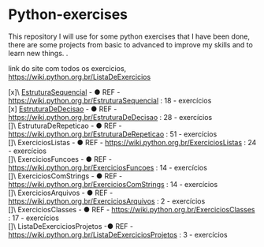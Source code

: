 # Python-exercises
This repository I will use for some python exercises that I have been done, there are some projects from basic to advanced to improve my skills and to learn new things. .

link do site com todos os exercicios,
https://wiki.python.org.br/ListaDeExercicios

[x]\ [EstruturaSequencial](https://github.com/ernbr/Python-exercises/tree/python/EstruturaSequencial)  - ● REF - https://wiki.python.org.br/EstruturaSequencial : 18 - exercícios </br>
[x] [EstruturaDeDecisao](https://github.com/ernbr/Python-exercises/tree/python/EstruturaDeDecisao)   - ● REF - https://wiki.python.org.br/EstruturaDeDecisao : 28 - exercícios </br>
[]\ EstruturaDeRepeticao   - ● REF - https://wiki.python.org.br/EstruturaDeRepeticao : 51 - exercícios </br>
[]\ ExerciciosListas  - ● REF - https://wiki.python.org.br/ExerciciosListas : 24 - exercícios </br>
[]\ ExerciciosFuncoes  - ● REF - https://wiki.python.org.br/ExerciciosFuncoes : 14 - exercícios </br>
[]\ ExerciciosComStrings   - ● REF - https://wiki.python.org.br/ExerciciosComStrings : 14 - exercícios </br>
[]\ ExerciciosArquivos   - ● REF - https://wiki.python.org.br/ExerciciosArquivos  : 2 - exercícios </br>
[]\ ExerciciosClasses  - ● REF - https://wiki.python.org.br/ExerciciosClasses : 17 - exercícios </br>
[]\ ListaDeExerciciosProjetos  -● REF - https://wiki.python.org.br/ListaDeExerciciosProjetos : 3 - exercícios </br>
